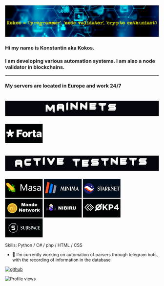 ![I am a programmer and node validator](https://github.com/KokosP/KokosP/blob/main/1360.png?raw=true)

### Hi my name is Konstantin aka Kokos. 
### I am developing various automation systems. I am also a node validator in blockchains.
__________________________________________________________________________________________
### My servers are located in Europe and work 24/7


<h1 align="center"> 
<img src="https://github.com/KokosP/KokosP/blob/main/download2.gif" /></h1>

<img src="https://github.com/KokosP/KokosP/blob/main/forta.png"  width='24.5%'>

<h1 align="center"> 
<img src="https://github.com/KokosP/KokosP/blob/main/download3.gif" /></h1>

<img src="https://github.com/KokosP/KokosP/blob/main/masa.png"  width='24.5%'> <img src="https://github.com/KokosP/KokosP/blob/main/minima.png"  width='24.5%'> <img src="https://github.com/KokosP/KokosP/blob/main/starknet.png"  width='24.5%'> <img src="https://github.com/KokosP/KokosP/blob/main/mande.png"  width='24.5%'>
<img src="https://github.com/KokosP/KokosP/blob/main/nibiru.png"  width='24.5%'> <img src="https://github.com/KokosP/KokosP/blob/main/opk4.png"  width='24.5%'> <img src="https://github.com/KokosP/KokosP/blob/main/sun.png"  width='24.5%'>

<!--![Image](https://github.com/KokosP/KokosP/blob/main/masa.png?raw=true )

![Image](https://github.com/KokosP/KokosP/blob/main/minima.png?raw=true)

![Image](https://github.com/KokosP/KokosP/blob/main/starknet.png?raw=true)

![Image](https://github.com/KokosP/KokosP/blob/main/mande.png?raw=true)

![Image](https://github.com/KokosP/KokosP/blob/main/nibiru.png?raw=true)

![Image](https://github.com/KokosP/KokosP/blob/main/opk4.png?raw=true)-->



Skills: Python  / С# / php /  HTML  /  CSS

- 🔭 I’m currently working on automation of parsers through telegram bots, with the recording of information in the database 


[<img src='https://cdn.jsdelivr.net/npm/simple-icons@3.0.1/icons/github.svg' alt='github' height='40'>](https://github.com/KokosP)  

![Profile views](https://gpvc.arturio.dev/KokosP)  
